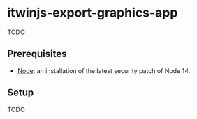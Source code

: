 # itwinjs-export-graphics-app

TODO

## Prerequisites

- [Node](https://nodejs.org/en/): an installation of the latest security patch of Node 14.

## Setup

TODO
